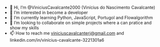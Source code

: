 - 👋 Hi, I’m @ViniciusCavalcante2000 (Vinícius do Nascimento Cavalcante)
- 👀 I’m interested in become a developer
- 🌱 I’m currently learning Python, JavaScript, Portugol and Flowalgorithm
- 💞️ I’m looking to collaborate on simple projects where a can pratice and show my skills 
- 📫 How to reach me viniciuscavalcanterj@gmail.com and linkedin.com/in/vinícius-cavalcante-3221301a6

<!---
ViniciusCavalcante2000/ViniciusCavalcante2000 is a ✨ special ✨ repository because its `README.md` (this file) appears on your GitHub profile.
You can click the Preview link to take a look at your changes.
--->
